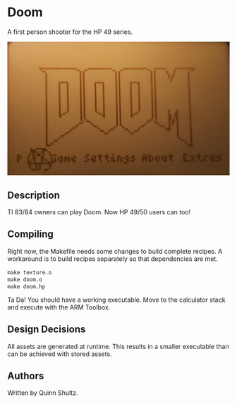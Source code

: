 # Doom
A first person shooter for the HP 49 series.

![alt text](https://raw.githubusercontent.com/quinnshultz/calculator_songs/main/doom/screenshot.jpg "A screenshot of the title menu.")

## Description
TI 83/84 owners can play Doom. Now HP 49/50 users can too!

## Compiling
Right now, the Makefile needs some changes to build complete recipes. A workaround is to build recipes separately so that dependencies are met.
```
make texture.o
make doom.o
make doom.hp
```

Ta Da! You should have a working executable. Move to the calculator stack and execute with the ARM Toolbox.

## Design Decisions
All assets are generated at runtime. This results in a smaller executable than can be achieved with stored assets.

## Authors
Written by Quinn Shultz.
